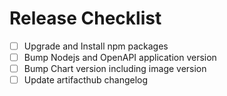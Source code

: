 # Release Checklist

- [ ] Upgrade and Install npm packages
- [ ] Bump Nodejs and OpenAPI application version
- [ ] Bump Chart version including image version
- [ ] Update artifacthub changelog
